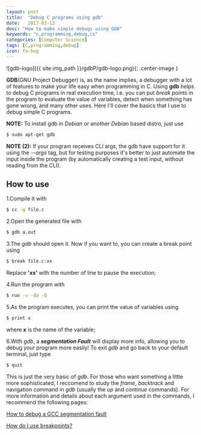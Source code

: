 ```yaml
---
layout: post
title:  "Debug C programs using gdb"
date:   2017-03-12
desc: "How to make simple debugs using GDB"
keywords: "c,programming,debug,cs"
categories: [Computer Science]
tags: [C,programming,debug]
icon: fa-bug
---
```

![gdb-logo]({{ site.img_path }}/gdbP/gdb-logo.png){: .center-image }

**GDB**(GNU Project Debugger) is, as the name implies, a debugger with a lot of features to make your life easy when programming in C.
Using **gdb** helps to debug C programs in real execution time, i.e. you can put *break points* in the program to evaluate the value of variables, detect when something has gone wrong, and many other uses. Here I'll cover the basics that I use to debug simple C programs.


**NOTE:** To install gdb in *Debian* or another *Debian* based distro, just use
~~~bash
$ sudo apt-get gdb
~~~

**NOTE (2):** If your program receives CLI args, the gdb have support for it using the *--args* tag, but for testing purposes it's better to just automate the input inside the program (by automatically creating a test input, without reading from the CLI).

## How to use

1.Compile it with
~~~bash
$ cc -g file.c
~~~

2.Open the generated file with
~~~bash
$ gdb a.out
~~~

3.The *gdb* should open it. Now if you want to, you can create a break point using
~~~bash
$ break file.c:xx
~~~    
Replace **'xx'** with the number of line to pause the execution;

4.Run the program with
~~~bash
$ run -v -da -Q
~~~

5.As the program executes, you can print the value of variables using
~~~bash
$ print x
~~~
where **x** is the name of the variable;

6.With *gdb*, a ***segmentation Fault*** will display more info, allowing you to debug your program more easily! To exit *gdb* and go back to your default terminal, just type
~~~bash
$ quit
~~~

This is just the very basic of *gdb*. For those who want something a little more sophisticated, I reccomend to study the *frame*, *backtrack* and navigation command in *gdb* (usually the *up* and *continue* commands). For more information and details about each argument used in the commands, I recommend the following pages:

[How to debug a GCC segmentation fault](https://gcc.gnu.org/bugs/segfault.html)

[How do I use breakpoints?](http://www.unknownroad.com/rtfm/gdbtut/gdbbreak.html)
